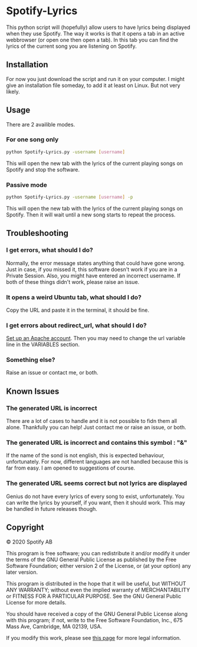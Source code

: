 # Spotify-Lyrics

This python script will (hopefully) allow users to have lyrics being displayed when they use Spotify. The way it works is that it opens a tab in an active webbrowser (or open one then open a tab). In this tab you can find the lyrics of the current song you are listening on Spotify.

## Installation

For now you just download the script and run it on your computer. I might give an installation file someday, to add it at least on Linux. But not very likely.

## Usage

There are 2 availible modes.

### For one song only

```bash
python Spotify-Lyrics.py -username [username]
```

This will open the new tab with the lyrics of the current playing songs on Spotify and stop the software.

### Passive mode

```bash
python Spotify-Lyrics.py -username [username] -p
```

This will open the new tab with the lyrics of the current playing songs on Spotify. Then it will wait until a new song starts to repeat the process.

## Troubleshooting

### I get errors, what should I do?

Normally, the error message states anything that could have gone wrong. Just in case, if you missed it, this software doesn't work if you are in a Private Session. Also, you might have entered an incorrect username. If both of these things didn't work, please raise an issue.

### It opens a weird Ubuntu tab, what should I do?

Copy the URL and paste it in the terminal, it should be fine.

### I get errors about redirect_url, what should I do?

[Set up an Apache account](https://vitux.com/how-to-install-and-configure-apache-web-server-on-ubuntu/).
Then you may need to change the url variable line in the VARIABLES section.

### Something else?

Raise an issue or contact me, or both.

## Known Issues

### The generated URL is incorrect

There are a lot of cases to handle and it is not possible to fidn them all alone. Thankfully you can help! Just contact me or raise an issue, or both.

### The generated URL is incorrect and contains this symbol : "&"

If the name of the sond is not english, this is expected behaviour, unfortunately. For now, different languages are not handled because this is far from easy. I am opened to suggestions of course.

### The generated URL seems correct but not lyrics are displayed

Genius do not have every lyrics of every song to exist, unfortunately. You can write the lyrics by yourself, if you want, then it should work. This may be handled in future releases though.

## Copyright

© 2020 Spotify AB

This program is free software; you can redistribute it and/or modify it under the terms of the GNU General Public License as published by the Free Software Foundation; either version 2 of the License, or (at your option) any later version.

This program is distributed in the hope that it will be useful, but WITHOUT ANY WARRANTY; without even the implied warranty of MERCHANTABILITY or FITNESS FOR A PARTICULAR PURPOSE. See the GNU General Public License for more details.

You should have received a copy of the GNU General Public License along with this program; if not, write to the Free Software Foundation, Inc., 675 Mass Ave, Cambridge, MA 02139, USA.

If you modify this work, please see [this page](https://developer.spotify.com/terms/) for more legal information.